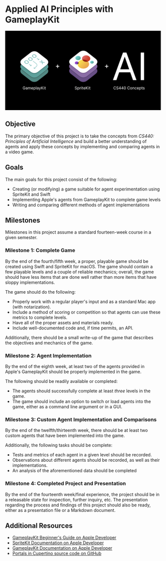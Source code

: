 # Applied AI Principles with GameplayKit

![Intent](https://github.com/alicerunsonfedora/CS400/raw/root/.github/intent.png)

## Objective

The primary objective of this project is to take the concepts from _CS440: Principles of Artificial Intelligence_ and build a better understanding of agents and apply these concepts by implementing and comparing agents in a video game.

## Goals

The main goals for this project consist of the following:

- Creating (or modifying) a game suitable for agent experimentation using SpriteKit and Swift
- Implementing Apple's agents from GameplayKit to complete game levels
- Writing and comparing different methods of agent implementations

## Milestones

Milestones in this project assume a standard fourteen-week course in a given semester.

### Milestone 1: Complete Game
By the end of the fourth/fifth week, a proper, playable game should be created using Swift and SpriteKit for macOS. The game should contain a few playable levels and a couple of reliable mechanics; overall, the game should have less items that are done well rather than more items that have sloppy implementations.

The game should do the following:

- Properly work with a regular player's input and as a standard Mac app (with notarization).
- Include a method of scoring or competition so that agents can use these metrics to complete levels.
- Have all of the proper assets and materials ready.
- Include well-documented code and, if time permits, an API.

Additionally, there should be a small write-up of the game that describes the objectives and mechanics of the game.

### Milestone 2: Agent Implementation
By the end of the eighth week, at least two of the agents provided in Apple's GameplayKit should be properly implemented in the game.

The following should be readily available or completed:

- The agents should successfully complete at least _three_ levels in the game.
- The game should include an option to switch or load agents into the game, either as a command line argument or in a GUI.

### Milestone 3: Custom Agent Implementation and Comparisons
By the end of the twelfth/thirteenth week, there should be at least two custom agents that have been implemented into the game.

Additionally, the following tasks should be complete:

- Tests and metrics of each agent in a given level should be recorded.
- Observations about different agents should be recorded, as well as their implementations.
- An analysis of the aforementioned data should be completed

### Milestone 4: Completed Project and Presentation
By the end of the fourteenth week/final experience, the project should be in a releasable state for inspection, further inquiry, etc. The presentation regarding the process and findings of this project should also be ready, either as a presentation file or a Markdown document.

## Additional Resources

- [GameplayKit Beginner's Guide on Apple Developer](https://developer.apple.com/library/archive/documentation/General/Conceptual/GameplayKit_Guide/Agent.html)
- [SpriteKit Documentation on Apple Developer](https://developer.apple.com/documentation/spritekit)
- [GameplayKit Documentation on Apple Developer](https://developer.apple.com/documentation/gameplaykit)
- [Portals in Cupertino source code on GitHub](https://github.com/alicerunsonfedora/portal-jam)
